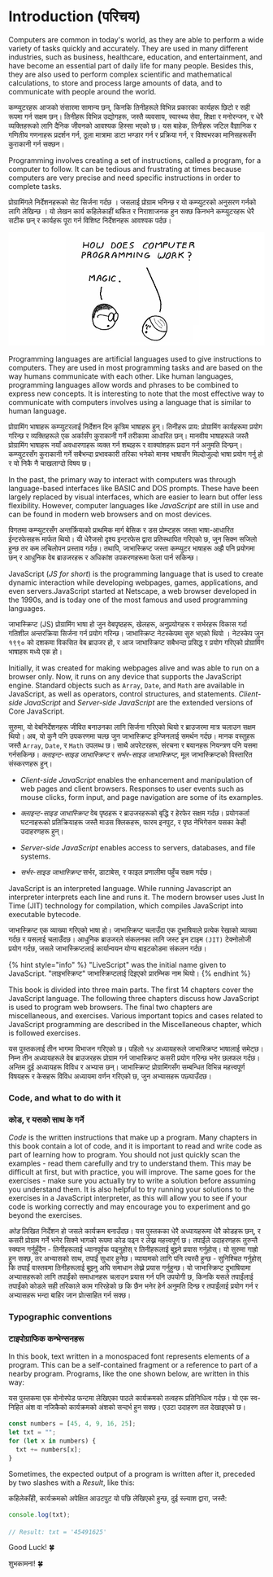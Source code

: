 # Introduction (परिचय)

Computers are common in today's world, as they are able to perform a wide variety of tasks quickly and accurately. They are used in many different industries, such as business, healthcare, education, and entertainment, and have become an essential part of daily life for many people. Besides this, they are also used to perform complex scientific and mathematical calculations, to store and process large amounts of data, and to communicate with people around the world.

कम्प्युटरहरू आजको संसारमा सामान्य छन्, किनकि तिनीहरूले विभिन्न प्रकारका कार्यहरू छिटो र सही रूपमा गर्न सक्षम छन्। तिनीहरू विभिन्न उद्योगहरू, जस्तै व्यवसाय, स्वास्थ्य सेवा, शिक्षा र मनोरन्जन, र धेरै व्यक्तिहरूको लागि दैनिक जीवनको आवश्यक हिस्सा भएको छ। यस बाहेक, तिनीहरू जटिल वैज्ञानिक र गणितीय गणनाहरू प्रदर्शन गर्न, ठूला मात्रामा डाटा भण्डार गर्न र प्रक्रिया गर्न, र विश्वभरका मानिसहरूसँग कुराकानी गर्न सक्छन।

Programming involves creating a set of instructions, called a program, for a computer to follow. It can be tedious and frustrating at times because computers are very precise and need specific instructions in order to complete tasks.

प्रोग्रामिंगले निर्देशनहरूको सेट सिर्जना गर्दछ । जसलाई प्रोग्राम भनिन्छ र यो कम्प्युटरको अनुसरण गर्नको लागि लेखिन्छ । यो लेखन कार्य कहिलेकाहीं थकित र निराशाजनक हुन सक्छ किनभने कम्प्युटरहरू धेरै सटीक छन् र कार्यहरू पूरा गर्न विशिष्ट निर्देशनहरू आवश्यक पर्दछ।

![Intro Page](../.gitbook/assets/intro.png)

Programming languages are artificial languages used to give instructions to computers. They are used in most programming tasks and are based on the way humans communicate with each other. Like human languages, programming languages allow words and phrases to be combined to express new concepts. It is interesting to note that the most effective way to communicate with computers involves using a language that is similar to human language.

प्रोग्रामिंग भाषाहरू कम्प्युटरलाई निर्देशन दिन कृत्रिम भाषाहरू हुन्। तिनीहरू प्राय: प्रोग्रामिंग कार्यहरूमा प्रयोग गरिन्छ र व्यक्तिहरूले एक अर्कासँग कुराकानी गर्ने तरीकामा आधारित छन्। मानवीय भाषाहरूले जस्तै प्रोग्रामिंग भाषाहरू नयाँ अवधारणाहरू व्यक्त गर्न शब्दहरू र वाक्यांशहरू प्रदान गर्न अनुमति दिन्छन्। कम्प्युटरसँग कुराकानी गर्ने सबैभन्दा प्रभावकारी तरिका भनेको मानव भाषासँग मिल्दोजुल्दो भाषा प्रयोग गर्नु हो र यो निकै नै चाखलाग्दो विषय छ।

In the past, the primary way to interact with computers was through language-based interfaces like BASIC and DOS prompts. These have been largely replaced by visual interfaces, which are easier to learn but offer less flexibility. However, computer languages like _JavaScript_ are still in use and can be found in modern web browsers and on most devices.

विगतमा कम्प्युटरसँग अन्तर्क्रियाको प्राथमिक मार्ग बेसिक र डस प्रोम्प्टहरू जस्ता भाषा-आधारित ईन्टरफेसहरू मार्फत थियो। यी धेरैजसो दृश्य इन्टरफेस द्वारा प्रतिस्थापित गरिएको छ, जुन सिक्न सजिलो हुन्छ तर कम लचिलोपन प्रस्ताव गर्दछ। तथापि, जाभास्क्रिप्ट जस्ता कम्प्युटर भाषाहरू अझै पनि प्रयोगमा छन् र आधुनिक वेब ब्राउजरहरू र अधिकांश उपकरणहरूमा फेला पार्न सकिन्छ।

JavaScript (_JS for short_) is the programming language that is used to create dynamic interaction while developing webpages, games, applications, and even servers.JavaScript started at Netscape, a web browser developed in the 1990s, and is today one of the most famous and used programming languages.

जाभास्क्रिप्ट (JS) प्रोग्रामिंग भाषा हो जुन वेबपृष्ठहरू, खेलहरू, अनुप्रयोगहरू र सर्भरहरू विकास गर्दा गतिशील अन्तरक्रिया सिर्जना गर्न प्रयोग गरिन्छ। जाभास्क्रिप्ट नेटस्केपमा सुरु भएको थियो । नेटस्केप जुन १९९० को दशकमा विकसित वेब ब्राउजर हो, र आज जाभास्क्रिप्ट सबैभन्दा प्रसिद्ध र प्रयोग गरिएको प्रोग्रामिंग भाषाहरू मध्ये एक हो।

Initially, it was created for making webpages alive and was able to run on a browser only. Now, it runs on any device that supports the JavaScript engine. Standard objects such as `Array`, `Date`, and `Math` are available in JavaScript, as well as operators, control structures, and statements. _Client-side JavaScript_ and _Server-side JavaScript_ are the extended versions of Core JavaScript.

सुरुमा, यो वेबनिर्देशनहरू जीवित बनाउनका लागि सिर्जना गरिएको थियो र ब्राउजरमा मात्र चलाउन सक्षम थियो। अब, यो कुनै पनि उपकरणमा चल्छ जुन जाभास्क्रिप्ट इन्जिनलाई समर्थन गर्दछ। मानक वस्तुहरू जस्तै `Array`, `Date`, र `Math` उपलब्ध छ। साथै अपरेटरहरू, संरचना र बयानहरू नियन्त्रण पनि यसमा गर्नसकिन्छ।   _क्लाइन्ट-साइड जाभास्क्रिप्ट_ र _सर्भर-साइड जाभास्क्रिप्ट_, मूल जाभास्क्रिप्टको विस्तारित संस्करणहरू हुन्।

* _Client-side JavaScript_ enables the enhancement and manipulation of web pages and client browsers. Responses to user events such as mouse clicks, form input, and page navigation are some of its examples.

* _क्लाइन्ट-साइड जाभास्क्रिप्ट_ वेब पृष्ठहरू र ब्राउजरहरूको बृद्धि र हेरफेर सक्षम गर्दछ। प्रयोगकर्ता घटनाहरूको प्रतिक्रियाहरू जस्तै माउस क्लिकहरू, फारम इनपुट, र पृष्ठ नेभिगेसन यसका केही उदाहरणहरू हुन्।
* _Server-side JavaScript_ enables access to servers, databases, and file systems.

* _सर्भर-साइड जाभास्क्रिप्ट_ सर्भर, डाटाबेस, र फाइल प्रणालीमा पहुँच सक्षम गर्दछ।

JavaScript is an interpreted language. While running Javascript an interpreter interprets each line and runs it. The modern browser uses Just In Time (JIT) technology for compilation, which compiles JavaScript into executable bytecode.

जाभास्क्रिप्ट एक व्याख्या गरिएको भाषा हो। जाभास्क्रिप्ट चलाउँदा एक दुभाषियाले प्रत्येक रेखाको व्याख्या गर्दछ र यसलाई चलाउँदछ। आधुनिक ब्राउजरले संकलनका लागि जस्ट इन टाइम `(JIT)` टेक्नोलोजी प्रयोग गर्दछ, जसले जाभास्क्रिप्टलाई कार्यान्वयन योग्य बाइटकोडमा संकलन गर्दछ।

{% hint style="info" %}
"LiveScript" was the initial name given to JavaScript.
"लाइभस्क्रिप्ट" जाभास्क्रिप्टलाई दिइएको प्रारम्भिक नाम थियो।
{% endhint %}

This book is divided into three main parts. The first 14 chapters cover the JavaScript language. The following three chapters discuss how JavaScript is used to program web browsers. The final two chapters are miscellaneous, and exercises. Various important topics and cases related to JavaScript programming are described in the Miscellaneous chapter, which is followed exercises.

यस पुस्तकलाई तीन भागमा विभाजन गरिएको छ। पहिलो १४ अध्यायहरूले जाभास्क्रिप्ट भाषालाई समेट्छ। निम्न तीन अध्यायहरूले वेब ब्राउजरहरू प्रोग्राम गर्न जाभास्क्रिप्ट कसरी प्रयोग गरिन्छ भनेर छलफल गर्दछ। अन्तिम दुई अध्यायहरू विविध  र अभ्यास छन्। जाभास्क्रिप्ट प्रोग्रामिंगसँग सम्बन्धित विभिन्न महत्त्वपूर्ण विषयहरू र केसहरू विविध अध्यायमा वर्णन गरिएको छ, जुन अभ्यासहरू पछ्याउँदछ।

### Code, and what to do with it

### कोड, र यसको साथ के गर्ने

_Code_ is the written instructions that make up a program. Many chapters in this book contain a lot of code, and it is important to read and write code as part of learning how to program. You should not just quickly scan the examples - read them carefully and try to understand them. This may be difficult at first, but with practice, you will improve. The same goes for the exercises - make sure you actually try to write a solution before assuming you understand them. It is also helpful to try running your solutions to the exercises in a JavaScript interpreter, as this will allow you to see if your code is working correctly and may encourage you to experiment and go beyond the exercises.

_कोड_ लिखित निर्देशन हो जसले कार्यक्रम बनाउँदछ। यस पुस्तकका धेरै अध्यायहरूमा धेरै कोडहरू छन्, र कसरी प्रोग्राम गर्ने भनेर सिक्ने भागको रूपमा कोड पढ्न र लेख्न महत्त्वपूर्ण छ। तपाईंले उदाहरणहरू तुरुन्तै स्क्यान गर्नुहुँदैन - तिनीहरूलाई ध्यानपूर्वक पढ्नुहोस् र तिनीहरूलाई बुझ्ने प्रयास गर्नुहोस्। यो सुरुमा गाह्रो हुन सक्छ, तर अभ्यासको साथ, तपाईं सुधार हुनेछ। व्यायामको लागि पनि त्यस्तै हुन्छ - सुनिश्चित गर्नुहोस् कि तपाईं वास्तवमा तिनीहरूलाई बुझ्नु अघि समाधान लेख्ने प्रयास गर्नुहुन्छ। यो जाभास्क्रिप्ट दुभाषियामा अभ्यासहरूको लागि तपाईंको समाधानहरू चलाउन प्रयास गर्न पनि उपयोगी छ, किनकि यसले तपाईंलाई तपाईंको कोडले सही तरिकाले काम गरिरहेको छ कि छैन भनेर हेर्न अनुमति दिन्छ र तपाईंलाई प्रयोग गर्न र अभ्यासहरू भन्दा बाहिर जान प्रोत्साहित गर्न सक्छ।


### Typographic conventions

### टाइपोग्राफिक कन्भेन्सनहरू

In this book, text written in a monospaced font represents elements of a program. This can be a self-contained fragment or a reference to part of a nearby program. Programs, like the one shown below, are written in this way:

यस पुस्तकमा एक मोनोस्पेड फन्टमा लेखिएका पाठले कार्यक्रमको तत्वहरू प्रतिनिधित्व गर्दछ। यो एक स्व-निहित अंश वा नजिकैको कार्यक्रमको अंशको सन्दर्भ हुन सक्छ।
एउटा उदाहरण  तल देखाइएको छ।

```javascript
const numbers = [45, 4, 9, 16, 25];
let txt = "";
for (let x in numbers) {
  txt += numbers[x];
}
```

Sometimes, the expected output of a program is written after it, preceded by two slashes with a _Result_, like this:

कहिलेकाँही, कार्यक्रमको अपेक्षित आउटपुट यो पछि लेखिएको हुन्छ, दुई स्ल्याश द्वारा, जस्तै:

```javascript
console.log(txt);

// Result: txt = '45491625'
```

Good Luck! 🍀

शुभकामना! 🍀
